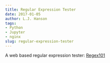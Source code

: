 ```yaml
---
title: Regular Expression Tester
date: 2017-01-05
author: L.J. Hanson
tags:
- Python
- Jupyter
- nginx
slug: regular-expression-tester
---
```


A web based regular expression tester: [Regex101](https://regex101.com/)
